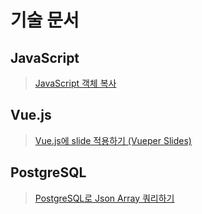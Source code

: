 # 기술 문서

## JavaScript

> [JavaScript 객체 복사](./JavaScript/ObjectCopy.md)

## Vue.js

> [Vue.js에 slide 적용하기 (Vueper Slides)](./Vue/VueperSlides.md)

## PostgreSQL

> [PostgreSQL로 Json Array 쿼리하기](./PostgreSQL/JsonArrayQuery.md)
